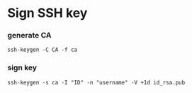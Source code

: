 # Sign SSH key

### generate CA
```Shell
ssh-keygen -C CA -f ca
```

### sign key
```Shell
ssh-keygen -s ca -I "ID" -n "username" -V +1d id_rsa.pub
```
